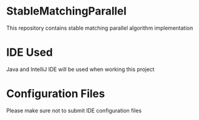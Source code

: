 # StableMatchingParallel
This repository contains stable matching parallel algorithm implementation

# IDE Used
Java and IntelliJ IDE will be used when working this project

# Configuration Files
Please make sure not to submit IDE configuration files
